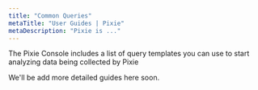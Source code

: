 ```yaml
---
title: "Common Queries"
metaTitle: "User Guides | Pixie"
metaDescription: "Pixie is ..."
---
```


The Pixie Console includes a list of query templates you can use to start analyzing data being collected by Pixie

We'll be add more detailed guides here soon.
